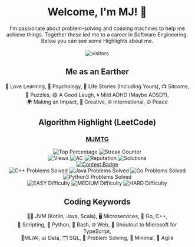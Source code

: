 <div align="center">
  <h1> Welcome, I'm MJ! 👋
  </h1>
  <p>I'm passionate about problem-solving and coaxing machines to help me achieve things. Together these led me to a
    career in Software Engineering. Below you can see some Highlights about me. <br><br> <img
      src="https://visitor-badge.laobi.icu/badge?page_id=mjmoshiri.mjmoshiri&left_text=Enjoy%20your%20visit!"
      alt="visitors">
  </p>
    <h2>Me as an Earther</h2>
  📘 Love Learning, 🧠 Psychology, 📖 Life Stories (Including Yours), 📺 Sitcoms, <br>🧩 Puzzles, 😄 A Good Laugh, 🌀 Mild ADHD (Maybe
  ADSD?),<br> 🌍 Making an Impact, 🎨 Creative, 🌐 International, ☮️ Peace
  <h2> Algorithm Highlight (LeetCode)</h2>
  <h3><a href="https://leetcode.com/MJMTG/">MJMTG</a></h3>
  <div>
    <img src="https://img.shields.io/badge/Contest%20Ranking-3.44%25-4CAF50"
      alt="Top Percentage">
    <img src="https://img.shields.io/badge/Streak%20Counter-322-FF5722" alt="Streak Counter">
  </div>
  <div>
    <img src="https://img.shields.io/badge/Views-4010-cyan" alt="Views">
    <img src="https://img.shields.io/badge/AC Count-788-orange" alt="AC">
    <img src="https://img.shields.io/badge/Reputation-48-brightgreen"
      alt="Reputation">
    <img src="https://img.shields.io/badge/Solutions-59-red"
      alt="Solutions">
    <br>
    <a href="https://leetcode.com/static/images/badges/knight.png"><img
        src="https://leetcode.com/static/images/badges/knight.png" alt="Contest Badge"></a>
    <br>
    <img src="https://img.shields.io/badge/C++-253-informational" alt="C++ Problems Solved">
    <img src="https://img.shields.io/badge/Java-292-informational"
      alt="Java Problems Solved">
    <img src="https://img.shields.io/badge/Go-179-informational" alt="Go Problems Solved">
    <img src="https://img.shields.io/badge/Python3-180-informational"
      alt="Python3 Problems Solved">
  </div>
  <div align="center"><img src="https://img.shields.io/badge/EASY%20-98.96%25-blueviolet"
      alt="EASY Difficulty">
    <img src="https://img.shields.io/badge/MEDIUM%20-98.62%25-blueviolet"
      alt="MEDIUM Difficulty">
    <img src="https://img.shields.io/badge/HARD%20-99.09%25-blueviolet"
      alt="HARD Difficulty">
    
  </div>
  <h2>Coding Keywords</h2>
  🧑‍💻 JVM (Kotlin, Java, Scala), 🖥️ Microservices, 🚀 Go, C++, <br> 📜 Scripting, 🐍 Python, 🐚 Bash, 🌐 Web, 🙌
  Shoutout to Microsoft for TypeScript, <br> 🤖ML/AI, 📊 Data, 🗂️ SQL, 🧩 Problem Solving, 📏 Minimal, 🔄 Agile
</div>